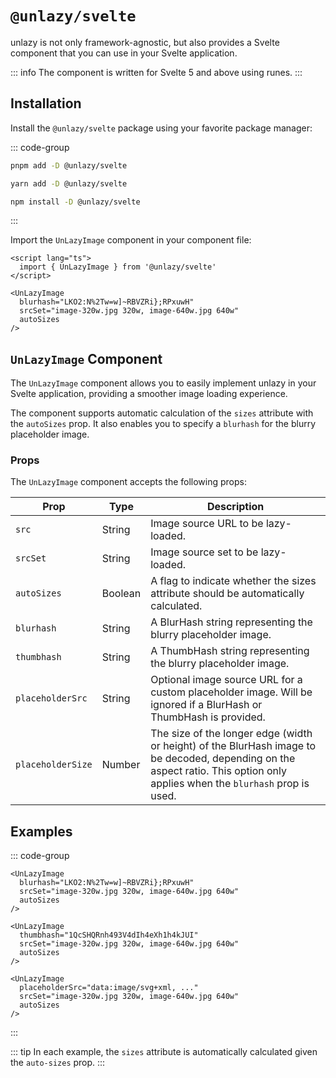 # `@unlazy/svelte`

unlazy is not only framework-agnostic, but also provides a Svelte component that you can use in your Svelte application.

::: info
The component is written for Svelte 5 and above using runes.
:::

## Installation

Install the `@unlazy/svelte` package using your favorite package manager:

::: code-group
  ```bash [pnpm]
  pnpm add -D @unlazy/svelte
  ```
  ```bash [yarn]
  yarn add -D @unlazy/svelte
  ```
  ```bash [npm]
  npm install -D @unlazy/svelte
  ```
:::

Import the `UnLazyImage` component in your component file:

```svelte
<script lang="ts">
  import { UnLazyImage } from '@unlazy/svelte'
</script>

<UnLazyImage
  blurhash="LKO2:N%2Tw=w]~RBVZRi};RPxuwH"
  srcSet="image-320w.jpg 320w, image-640w.jpg 640w"
  autoSizes
/>
```

## `UnLazyImage` Component

The `UnLazyImage` component allows you to easily implement unlazy in your Svelte application, providing a smoother image loading experience.

The component supports automatic calculation of the `sizes` attribute with the `autoSizes` prop. It also enables you to specify a `blurhash` for the blurry placeholder image.

### Props

The `UnLazyImage` component accepts the following props:

| Prop | Type | Description |
| --- | --- | --- |
| `src` | String | Image source URL to be lazy-loaded. |
| `srcSet` | String | Image source set to be lazy-loaded. |
| `autoSizes` | Boolean | A flag to indicate whether the sizes attribute should be automatically calculated. |
| `blurhash` | String | A BlurHash string representing the blurry placeholder image. |
| `thumbhash` | String | A ThumbHash string representing the blurry placeholder image. |
| `placeholderSrc` | String | Optional image source URL for a custom placeholder image. Will be ignored if a BlurHash or ThumbHash is provided. |
| `placeholderSize` | Number | The size of the longer edge (width or height) of the BlurHash image to be decoded, depending on the aspect ratio. This option only applies when the `blurhash` prop is used. |

## Examples

::: code-group
  ```svelte [BlurHash]
  <UnLazyImage
    blurhash="LKO2:N%2Tw=w]~RBVZRi};RPxuwH"
    srcSet="image-320w.jpg 320w, image-640w.jpg 640w"
    autoSizes
  />
  ```
  ```svelte [ThumbHash]
  <UnLazyImage
    thumbhash="1QcSHQRnh493V4dIh4eXh1h4kJUI"
    srcSet="image-320w.jpg 320w, image-640w.jpg 640w"
    autoSizes
  />
  ```
  ```svelte [Inlined placeholder image]
  <UnLazyImage
    placeholderSrc="data:image/svg+xml, ..."
    srcSet="image-320w.jpg 320w, image-640w.jpg 640w"
    autoSizes
  />
  ```
:::

::: tip
In each example, the `sizes` attribute is automatically calculated given the `auto-sizes` prop.
:::
